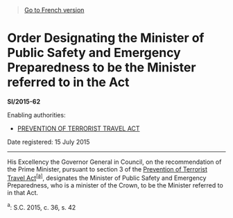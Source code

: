 > [Go to French version](/fr/Règlements/Textes%20réglementaires/2015/62.md)

# Order Designating the Minister of Public Safety and Emergency Preparedness to be the Minister referred to in the Act

**SI/2015-62**

Enabling authorities: 
- [PREVENTION OF TERRORIST TRAVEL ACT](/en/Acts/Statutes%20of%20Canada/2015/c.%2036,%20s.%2042.md)

Date registered: 15 July 2015

----------

His Excellency the Governor General in Council, on the recommendation of the Prime Minister, pursuant to section 3 of the [Prevention of Terrorist Travel Act](/en/Acts/Statutes%20of%20Canada/2015/c.%2036,%20s.%2042.md)<sup><a href='#fn_81000-3-859-E_hq_13947'>[a]</a></sup>, designates the Minister of Public Safety and Emergency Preparedness, who is a minister of the Crown, to be the Minister referred to in that Act.

<a name='fn_81000-3-859-E_hq_13947'><sup>a</sup></a>: S.C. 2015, c. 36, s. 42<br />


